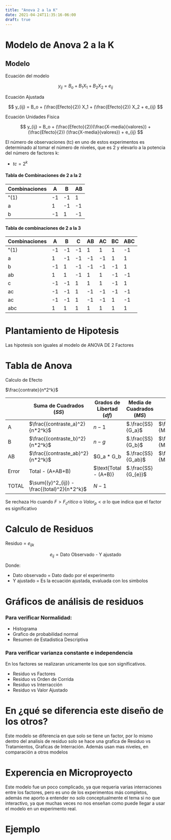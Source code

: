```yaml
---
title: "Anova 2 a la K"
date: 2021-04-24T11:35:16-06:00
draft: true
---
```

# Modelo de Anova 2 a la K

## Modelo

Ecuación del modelo

$$
y_{ij} = B_o + B_1 X_1 + B_2 X_2 + e_{ij} 
$$

Ecuación Ajustada

$$
y_{ij} = B_o + (\frac{Efecto}{2}) X_1 + (\frac{Efecto}{2}) X_2 + e_{ij} 
$$

Ecuación Unidades Fisica

$$
y_{ij} = B_o + (\frac{Efecto}{2})(\frac{X-media}{valores}) + (\frac{Efecto}{2}) (\frac{X-media}{valores}) + e_{ij} 
$$



El número de observaciones (tc) en uno de estos experimentos es determinado al tomar el número de niveles, que es 2 y elevarlo a la potencia del número de factores k:
- $tc = 2^k$

#### Tabla de Combinaciones de 2 a la 2
| Combinaciones   | A | B | AB |
|-----------------|---|---|----|
| "(1)            |-1 |-1 |  1 | 
| a               | 1 |-1 | -1 | 
| b               |-1 | 1 | -1 | 



#### Tabla de combinaciones de 2 a la 3
| Combinaciones   | A | B | C | AB | AC | BC | ABC |
|-----------------|---|---|---|----|----|----|-----|
| "(1)            |-1 |-1 |-1 |  1 |  1 |  1 | -1  |
| a               | 1 |-1 |-1 | -1 | -1 |  1 |  1  |
| b               |-1 | 1 |-1 | -1 | -1 | -1 |  1  |
| ab              | 1 | 1 |-1 |  1 |  1 | -1 | -1  |
| c               |-1 |-1 | 1 |  1 |  1 | -1 |  1  | 
| ac              |-1 |-1 | 1 | -1 | -1 | -1 | -1  | 
| ac              |-1 |-1 | 1 | -1 | -1 |  1 | -1  | 
| abc             | 1 | 1 | 1 |  1 |  1 |  1 |  1  | 

# Plantamiento de Hipotesis

Las hipotesis son iguales al modelo de ANOVA DE 2 Factores

# Tabla de Anova

Calculo de Efecto

$\frac{contrate}{n*2^k}$

|       | Suma de  Cuadrados ($SS$)         | Grados  de  Libertad ($df$) | Media de  Cuadrados ($MS$) | F                    | F crítico       |
|-------|-----------------------------------|-----------------------------|----------------------------|----------------------|-----------------|
| A     | $\frac{(contraste_a)^2}{n*2^k}$   | $n-1$                       | $.\frac{SS}{G_a}$          | $\frac{MS_A}{MSE}$   |                 |
| B     | $\frac{(contraste_b)^2}{n*2^k}$   | $n-g$                       | $.\frac{SS}{G_b}$          | $\frac{MS_B}{MSE}$   |                 |
| AB    | $\frac{(contraste_ab)^2}{n*2^k}$  | $G_a * G_b                  | $.\frac{SS}{G_ab}$         | $\frac{MS_AB}{MSE}$  |                 |
| Error | $\text{Total - (A+AB+B)}$         | $\text{Total - (A+B)}       | $.\frac{SS}{G_{e}}$        |
| TOTAL | $\sum{(y)^2_{ij}} - \frac{(total)^2}{n*2^k}$                    | $N-1$                       | 


Se rechaza Ho cuando $F> F_critico$ o $Valor_p < \alpha$ lo que indica que el factor es significativo

# Calculo de Residuos
Residuo = $e_{ijk}$

$$e_{ij} = \text{Dato Observado - Y ajustado}$$ 

Donde:
- Dato observado = Dato dado por el experimento
- Y ajustado = Es la ecuación ajustada, evaluada con los simbolos

# Gráficos de análisis de residuos

### Para verificar Normalidad:
- Histograma
- Grafico de probabilidad normal
- Resumen de Estadistica Descriptiva

### Para verificar varianza constante e independencia

En los factores se realizaran unicamente los que son significativos.

- Residuo vs Factores 
- Residuo vs Orden de Corrida
- Residuo vs Interracción
- Residuo vs Valor Ajustado

# En ¿qué se diferencia este diseño de los otros?
Este modelo se diferencia en que solo se tiene un factor, por lo mismo dentro del analisis de residuo solo se hace una grafica de Residuo vs Tratamientos, Graficas de Interración. Además usan mas niveles, en comparación a otros modelos

# Experencia en Microproyecto
Este modelo fue un poco complicado, ya que requeria varias interraciones entre los factores, pero es uno de los experimentos más completos, además me aporto a entender no solo conceptualmente el tema si no que interactivo, ya que muchas veces no nos enseñan como puede llegar a usar el modelo en un experimento real.

# Ejemplo